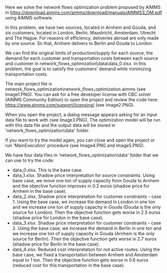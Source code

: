 Here we solve the network flows optimization problem propused by AIMMS in https://download.aimms.com/aimms/download/manuals/AIMMS3_OM.pdf using AIMMS software.

In this problem, we have two sources, located in Arnhem and Gouda, and six customers, located in London, Berlin, Maastricht, Amsterdam, Utrecht and The Hague. For reasons of efficiency, deliveries abroad are only made by one source. So that, Arnhem delivers to Berlin and Gouda to London.

We can find the original limits of production/supply for each source, the demand for each customer and transportation costs between each source and customer in network_flows_optimization\data\data_0.xlsx. In this problem, the goal is to satisfy the customers’ demand while minimizing transportation costs.

The main project file is network_flows_optimization\network_flows_optimization.aimms (see Image1.PNG). You can ask for a free developer license with CBC solver (AIMMS Community Edition) to open the project and review the code here: https://www.aimms.com/support/licensing/ (see Image2.PNG).

When you open the project, a dialog message appears asking for an input data file to work with (see Image3.PNG). The optimization model will be run with this data file and the output data will be stored in 'network_flows_optimization\data' folder.

If you want to try the model again, you can close and open the project or run 'MainExecution' procedure (see Image4.PNG and Image5.PNG). 
 
We have four data files in 'network_flows_optimization\data' folder that we can use to try the code:
* data_0.xlsx. This is the base case.
* data_1.xlsx. Shadow price interpretation for source constraints. Using base case, we move one ton of supply capacity from Gouda to Arnhem and the objective function improves in 0.2 euros (shadow price for Arnhem in the base case).
* data_2.xlsx. Shadow price interpretation for customer constraints - case 1. Using the base case, we increase the demand in London in one ton and we increase one ton of supply capacity in Gouda (Gouda is the only source for London). Then the objective function gets worse in 2.5 euros (shadow price for London in the base case).
* data_3.xlsx. Shadow price interpretation for customer constraints - case 2. Using the base case, we increase the demand in Berlin in one ton and we increase one ton of supply capacity in Gouda (Arnhem is the only source for Berlin). Then the objective function gets worse in 2.7 euros (shadow price for Berlin in the base case).
* data_4.xlsx. Reduced cost interpretation for not active routes. Using the base case, we fixed a transportation between Arnhem and Amsterdam equal to 1 ton. Then the objective function gets worse in 0.6 euros (reduced cost for this transportation in the base case).